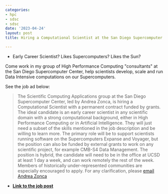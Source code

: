 ```yaml
---
categories:
- hpc
- sdsc
- sdsc
date: '2023-04-24'
layout: post
title: Hiring a Computational Scientist at the San Diego Supercomputer Center

---
```


* Early Career Scientist? Likes Supercomputers? Likes the Sun?

Come work in my group of High Performance Computing "consultants" at the San Diego Supercomputer Center, help scientists develop, scale and run Data Intensive computations on our Supercomputers.

See the job ad below:

> The Scientific Computing Applications group at the San Diego Supercomputer Center, led by Andrea Zonca, is hiring a Computational Scientist with a permanent contract funded by grants.
The ideal candidate is an early career scientist in any scientific domain with a strong computational background, either in High Performance Computing or in Artificial Intelligence. They will just need a subset of the skills mentioned in the job description and be willing to learn more.
The primary role will be to support scientists running software on the Supercomputers Expanse and Voyager, but the position can also be funded by external grants to work on any scientific project, for example CMB-S4 Data Management.
> The position is hybrid, the candidate will need to be in the office at UCSD at least 1 day a week, and can work remotely the rest of the week.
> Members of historically under-represented communities are especially encouraged to apply.
> For any clarification, please [email Andrea Zonca](https://www.sdsc.edu/research/researcher_spotlight/zonca_andrea.html)

* [**Link to the job post**](https://employment.ucsd.edu/jobs?keyword=122513)
